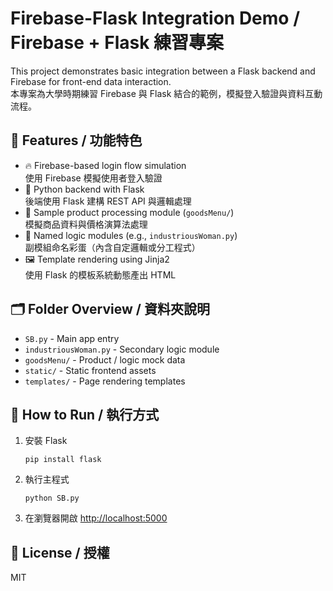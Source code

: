 # Firebase-Flask Integration Demo / Firebase + Flask 練習專案

This project demonstrates basic integration between a Flask backend and Firebase for front-end data interaction.  
本專案為大學時期練習 Firebase 與 Flask 結合的範例，模擬登入驗證與資料互動流程。

## 🔧 Features / 功能特色

- 🔥 Firebase-based login flow simulation  
  使用 Firebase 模擬使用者登入驗證
- 🧠 Python backend with Flask  
  後端使用 Flask 建構 REST API 與邏輯處理
- 🛒 Sample product processing module (`goodsMenu/`)  
  模擬商品資料與價格演算法處理
- 🧍 Named logic modules (e.g., `industriousWoman.py`)  
  副模組命名彩蛋（內含自定邏輯或分工程式）
- 🖼 Template rendering using Jinja2  
  使用 Flask 的模板系統動態產出 HTML

## 🗂 Folder Overview / 資料夾說明

- `SB.py` - Main app entry  
- `industriousWoman.py` - Secondary logic module  
- `goodsMenu/` - Product / logic mock data  
- `static/` - Static frontend assets  
- `templates/` - Page rendering templates  

## 🚀 How to Run / 執行方式

1. 安裝 Flask
   ```
   pip install flask
   ```
2. 執行主程式
   ```
   python SB.py
   ```
3. 在瀏覽器開啟 [http://localhost:5000](http://localhost:5000)

## 📘 License / 授權

MIT
